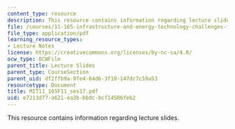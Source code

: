 ```yaml
---
content_type: resource
description: This resource contains information regarding lecture slides.
file: /courses/11-165-infrastructure-and-energy-technology-challenges-fall-2011/e7213d77a621ea3bbbdcbcf14506feb2_MIT11_165F11_ses17.pdf
file_type: application/pdf
learning_resource_types:
- Lecture Notes
license: https://creativecommons.org/licenses/by-nc-sa/4.0/
ocw_type: OCWFile
parent_title: Lecture Slides
parent_type: CourseSection
parent_uid: df2ffb9a-9fe4-64d6-3f10-147dc7c59a53
resourcetype: Document
title: MIT11_165F11_ses17.pdf
uid: e7213d77-a621-ea3b-bbdc-bcf14506feb2
---
```

This resource contains information regarding lecture slides.